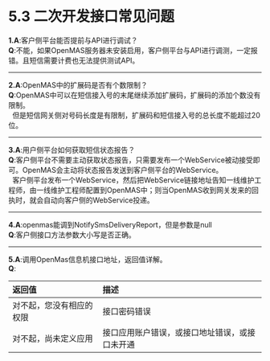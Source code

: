 # 5.3 二次开发接口常见问题

**1.A**:客户侧平台能否提前与API进行调试？  
**Q**:不能，如果OpenMAS服务器未安装启用，客户侧平台与API进行调测，一定报错。且短信需要计费也无法提供测试API。 

------------
**2.A**:OpenMAS中的扩展码是否有个数限制？  
**Q**:OpenMAS中可以在短信接入号的末尾继续添加扩展码，扩展码的添加个数没有限制。  
&nbsp;&nbsp;但是短信网关侧对号码长度是有限制，扩展码和短信接入号的总长度不能超过20位。  

------------
**3.A**:用户侧平台如何获取短信状态报告？  
**Q**:客户侧平台不需要主动获取状态报告，只需要发布一个WebService被动接受即可。OpenMAS会主动将状态报告发送到客户侧平台的WebService。  
&nbsp;&nbsp;客户侧平台发布一个WebService，然后把WebService链接地址告知一线维护工程师，由一线维护工程师配置到OpenMAS中；则当OpenMAS收到网关发来的回执时，就会自动向客户侧的WebService投递。  

------------
**4.A**:openmas能调到NotifySmsDeliveryReport，但是参数是null  
**Q**:客户侧接口方法参数大小写是否正确。  

------------
**5.A**:调用OpenMas信息机接口地址，返回值详解。  
**Q**:  

|返回值						|描述  
|:-------- 					|:--------  
|对不起，您没有相应的权限 	|接口密码错误  
|对不起，尚未定义应用 		|接口应用账户错误，或接口地址错误，或接口未开通  
